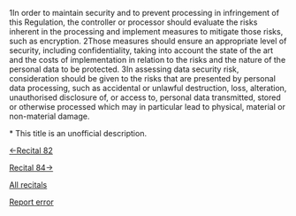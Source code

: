 
1In order to maintain security and to prevent processing in infringement of this Regulation, the controller or processor should evaluate the risks inherent in the processing and implement measures to mitigate those risks, such as encryption. 2Those measures should ensure an appropriate level of security, including confidentiality, taking into account the state of the art and the costs of implementation in relation to the risks and the nature of the personal data to be protected. 3In assessing data security risk, consideration should be given to the risks that are presented by personal data processing, such as accidental or unlawful destruction, loss, alteration, unauthorised disclosure of, or access to, personal data transmitted, stored or otherwise processed which may in particular lead to physical, material or non-material damage.


\* This title is an unofficial description.




[←Recital 82](https://gdpr-info.eu/recitals/no-82/ "82 - Record of Processing Activities")


[Recital 84→](https://gdpr-info.eu/recitals/no-84/ "84 - Risk Evaluation and Impact Assessment")


[All recitals](https://gdpr-info.eu/recitals/)

[Report error](https://gdpr-info.eu/gf/?TB_iframe=true&height=306 "Your message")

